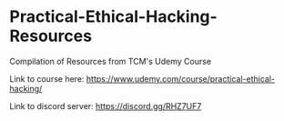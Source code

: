 # Practical-Ethical-Hacking-Resources

Compilation of Resources from TCM's Udemy Course 

Link to course here: https://www.udemy.com/course/practical-ethical-hacking/

Link to discord server: https://discord.gg/RHZ7UF7
